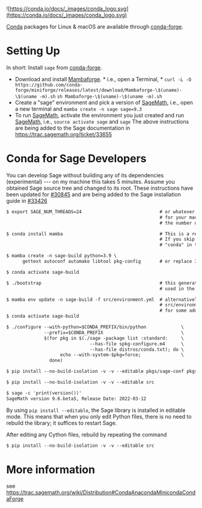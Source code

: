 
![https://conda.io/docs/_images/conda_logo.svg](https://conda.io/docs/_images/conda_logo.svg) 

<a class="https" href="https://conda.io/docs/">Conda</a> packages for Linux & macOS are available through <a class="https" href="https://conda-forge.github.io/">conda-forge</a>. 


# Setting Up

In short: Install `sage` from <a class="https" href="https://conda-forge.org">conda-forge</a>. 

* Download and install <a class="https" href="https://github.com/conda-forge/miniforge/#mambaforge">Mambaforge</a>. 
      * i.e., open a Terminal, 
            * `curl -L -O https://github.com/conda-forge/miniforge/releases/latest/download/Mambaforge-\$(uname)-\$(uname -m).sh` `sh Mambaforge-\$(uname)-\$(uname -m).sh` 
* Create a "sage" environment and pick a version of <a href="/SageMath">SageMath</a>, i.e., open a new terminal and `mamba create -n sage sage=9.3` 
* To run <a href="/SageMath">SageMath</a>, activate the environment you just created and run <a href="/SageMath">SageMath</a>, i.e., `source activate sage` and `sage` 
The above instructions are being added to the Sage documentation in <a href="https://trac.sagemath.org/ticket/33655">https://trac.sagemath.org/ticket/33655</a> 


# Conda for Sage Developers

You can develop Sage without building any of its dependencies (experimental) --- on my machine this takes 5 minutes. Assume you obtained Sage source tree and changed to its root. These instructions have been updated for <a class="https" href="https://trac.sagemath.org/ticket/30845">#30845</a> and are being added to the Sage installation guide in <a class="https" href="https://trac.sagemath.org/ticket/33426">#33426</a> 


```txt
$ export SAGE_NUM_THREADS=24                             # or whatever the meaningful value
                                                         # for your machine is - no more than 
                                                         # the number of cores.

$ conda install mamba                                    # This is a recommended optional step.
                                                         # If you skip it, replace "mamba" by
                                                         # "conda" in the following steps.

$ mamba create -n sage-build python=3.9 \
      gettext autoconf automake libtool pkg-config       # or replace 3.9 by another version

$ conda activate sage-build

$ ./bootstrap                                            # this generates src/environment.yml
                                                         # used in the next step

$ mamba env update -n sage-build -f src/environment.yml  # alternatively, use 
                                                         # src/environment-optional.yml 
                                                         # for some additional packages
$ conda activate sage-build

$ ./configure --with-python=$CONDA_PREFIX/bin/python             \
              --prefix=$CONDA_PREFIX                             \
              $(for pkg in $(./sage -package list :standard:     \
                               --has-file spkg-configure.m4      \
                               --has-file distros/conda.txt); do \
                    echo --with-system-$pkg=force;               \
                done)

$ pip install --no-build-isolation -v -v --editable pkgs/sage-conf pkgs/sage-setup 

$ pip install --no-build-isolation -v -v --editable src

$ sage -c 'print(version())'
SageMath version 9.6.beta5, Release Date: 2022-03-12
```
By using `pip install --editable`, the Sage library is installed in editable mode. This means that when you only edit Python files, there is no need to rebuild the library;  it suffices to restart Sage. 

After editing any Cython files, rebuild by repeating the command 
```txt
$ pip install --no-build-isolation -v -v --editable src
```

# More information

see <a href="https://trac.sagemath.org/wiki/Distribution#CondaAnacondaMinicondaCondaForge">https://trac.sagemath.org/wiki/Distribution#CondaAnacondaMinicondaCondaForge</a> 
